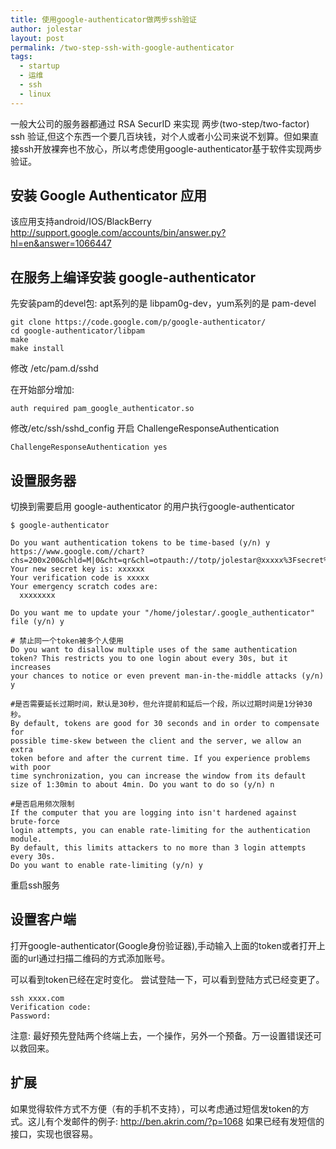 ```yaml
---
title: 使用google-authenticator做两步ssh验证
author: jolestar
layout: post
permalink: /two-step-ssh-with-google-authenticator
tags:
  - startup
  - 运维
  - ssh
  - linux
---
```


一般大公司的服务器都通过 RSA SecurID 来实现 两步(two-step/two-factor) ssh 验证,但这个东西一个要几百块钱，对个人或者小公司来说不划算。但如果直接ssh开放裸奔也不放心，所以考虑使用google-authenticator基于软件实现两步验证。

<!--more-->

## 安装 Google Authenticator 应用

该应用支持android/IOS/BlackBerry 
<http://support.google.com/accounts/bin/answer.py?hl=en&answer=1066447>


## 在服务上编译安装 google-authenticator

先安装pam的devel包: apt系列的是 libpam0g-dev，yum系列的是 pam-devel

	git clone https://code.google.com/p/google-authenticator/
	cd google-authenticator/libpam
	make
	make install
	
修改 /etc/pam.d/sshd

在开始部分增加:

	auth required pam_google_authenticator.so

修改/etc/ssh/sshd_config 开启 ChallengeResponseAuthentication

	ChallengeResponseAuthentication yes
	
## 设置服务器 

切换到需要启用 google-authenticator 的用户执行google-authenticator

	$ google-authenticator 

	Do you want authentication tokens to be time-based (y/n) y
	https://www.google.com//chart?chs=200x200&chld=M|0&cht=qr&chl=otpauth://totp/jolestar@xxxxx%3Fsecret%xxxxxxxx
	Your new secret key is: xxxxxx
	Your verification code is xxxxx
	Your emergency scratch codes are:
	  xxxxxxxx

	Do you want me to update your "/home/jolestar/.google_authenticator" file (y/n) y

	# 禁止同一个token被多个人使用
	Do you want to disallow multiple uses of the same authentication
	token? This restricts you to one login about every 30s, but it increases
	your chances to notice or even prevent man-in-the-middle attacks (y/n) y

	#是否需要延长过期时间，默认是30秒，但允许提前和延后一个段，所以过期时间是1分钟30秒。
	By default, tokens are good for 30 seconds and in order to compensate for
	possible time-skew between the client and the server, we allow an extra
	token before and after the current time. If you experience problems with poor
	time synchronization, you can increase the window from its default
	size of 1:30min to about 4min. Do you want to do so (y/n) n

	#是否启用频次限制
	If the computer that you are logging into isn't hardened against brute-force
	login attempts, you can enable rate-limiting for the authentication module.
	By default, this limits attackers to no more than 3 login attempts every 30s.
	Do you want to enable rate-limiting (y/n) y

重启ssh服务

## 设置客户端

打开google-authenticator(Google身份验证器),手动输入上面的token或者打开上面的url通过扫描二维码的方式添加账号。

可以看到token已经在定时变化。
尝试登陆一下，可以看到登陆方式已经变更了。

	ssh xxxx.com 
	Verification code: 
	Password: 

注意: 最好预先登陆两个终端上去，一个操作，另外一个预备。万一设置错误还可以救回来。


## 扩展

如果觉得软件方式不方便（有的手机不支持），可以考虑通过短信发token的方式。这儿有个发邮件的例子: <http://ben.akrin.com/?p=1068> 如果已经有发短信的接口，实现也很容易。